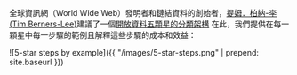 全球資訊網（World Wide Web）發明者和鏈結資料的創始者，[提姆．柏納-李 (Tim Berners-Lee)](http://www.w3.org/People/Berners-Lee/card#i)建議了一個[開放資料五顆星的分類架構](http://www.w3.org/DesignIssues/LinkedData.html) 在此，我們提供在每一顆星中每一步驟的範例且解釋這些步驟的成本和效益：

![5-star steps by example]({{ "/images/5-star-steps.png" | prepend: site.baseurl }})
